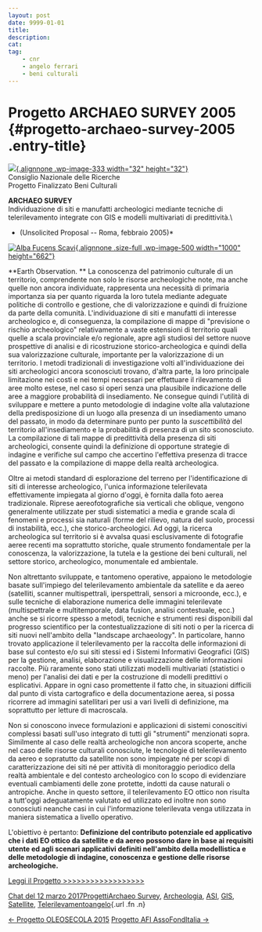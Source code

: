 ```yaml
---
layout: post
date: 9999-01-01
title:
description:
cat:
tag:
    - cnr
    - angelo ferrari
    - beni culturali
---
```

Progetto ARCHAEO SURVEY 2005 {#progetto-archaeo-survey-2005 .entry-title}
============================

[![](wp-content/uploads/2017/03/chimera-nera-150x150.png){.alignnone .wp-image-333 width="32" height="32"}](wp-content/uploads/2017/03/chimera-nera.png)\
Consiglio Nazionale delle Ricerche\
Progetto Finalizzato Beni Culturali

**ARCHAEO SURVEY**\
Individuazione di siti e manufatti archeologici mediante tecniche di telerilevamento integrate con GIS e modelli multivariati di predittività.\
* (Unsolicited Proposal -- Roma, febbraio 2005)*

[![Alba Fucens Scavi](wp-content/uploads/2017/03/Alba-Fucens-Scavi.jpg){.alignnone .size-full .wp-image-500 width="1000" height="662"}](wp-content/uploads/2017/03/Alba-Fucens-Scavi.jpg)

**Earth Observation.                                                                                                                                            ** La conoscenza del patrimonio culturale di un territorio, comprendente non solo le risorse archeologiche note, ma anche quelle non ancora individuate, rappresenta una necessità di primaria importanza sia per quanto riguarda la loro tutela mediante adeguate politiche di controllo e gestione, che di valorizzazione e quindi di fruizione da parte della comunità. L'individuazione di siti e manufatti di interesse archeologico e, di conseguenza, la compilazione di mappe di "previsione o rischio archeologico" relativamente a vaste estensioni di territorio quali quelle a scala provinciale e/o regionale, apre agli studiosi del settore nuove prospettive di analisi e di ricostruzione storico-archeologica e quindi della sua valorizzazione culturale, importante per la valorizzazione di un territorio. I metodi tradizionali di investigazione volti all'individuazione dei siti archeologici ancora sconosciuti trovano, d'altra parte, la loro principale limitazione nei costi e nei tempi necessari per effettuare il rilevamento di aree molto estese, nel caso si operi senza una plausibile indicazione delle aree a maggiore probabilità di insediamento. Ne consegue quindi l'utilità di sviluppare e mettere a punto metodologie di indagine volte alla valutazione della predisposizione di un luogo alla presenza di un insediamento umano del passato, in modo da determinare punto per punto la *suscettibilità* del territorio all'insediamento e la probabilità di presenza di un sito sconosciuto. La compilazione di tali mappe di predittività della presenza di siti archeologici, consente quindi la definizione di opportune strategie di indagine e verifiche sul campo che accertino l'effettiva presenza di tracce del passato e la compilazione di mappe della realtà archeologica.

Oltre ai metodi standard di esplorazione del terreno per l'identificazione di siti di interesse archeologico, l'unica informazione telerilevata effettivamente impiegata al giorno d'oggi, è fornita dalla foto aerea tradizionale. Riprese aereofotografiche sia verticali che oblique, vengono generalmente utilizzate per studi sistematici a media e grande scala di fenomeni e processi sia naturali (forme del rilievo, natura del suolo, processi di instabilità, ecc.), che storico-archeologici. Ad oggi, la ricerca archeologica sul territorio si è avvalsa quasi esclusivamente di fotografie aeree recenti ma soprattutto storiche, quale strumento fondamentale per la conoscenza, la valorizzazione, la tutela e la gestione dei beni culturali, nel settore storico, archeologico, monumentale ed ambientale.

Non altrettanto sviluppate, e tantomeno operative, appaiono le metodologie basate sull'impiego del telerilevamento ambientale da satellite e da aereo (satelliti, scanner multispettrali, iperspettrali, sensori a microonde, ecc.), e sulle tecniche di elaborazione numerica delle immagini telerilevate (multispettrale e multitemporale, data fusion, analisi contestuale, ecc.)  anche se si ricorre spesso a metodi, tecniche e strumenti resi disponibili dal progresso scientifico per la contestualizzazione di siti noti o per la ricerca di siti nuovi nell'ambito della "landscape archaeology". In particolare, hanno trovato applicazione il telerilevamento per la raccolta delle informazioni di base sul contesto e/o sui siti stessi ed i Sistemi Informativi Geografici (GIS) per la gestione, analisi, elaborazione e visualizzazione delle informazioni raccolte. Più raramente sono stati utilizzati modelli multivariati (statistici o meno) per l'analisi dei dati e per la costruzione di modelli predittivi o esplicativi. Appare in ogni caso promettente il fatto  che, in situazioni difficili dal punto di vista cartografico e della documentazione aerea, si possa ricorrere ad immagini satellitari per usi a vari livelli di definizione, ma soprattutto per letture di macroscala.

Non si conoscono invece formulazioni e applicazioni di sistemi conoscitivi complessi basati sull'uso integrato di tutti gli "strumenti" menzionati sopra. Similmente al caso delle realtà archeologiche non ancora scoperte, anche nel caso delle risorse culturali conosciute, le tecnologie di telerilevamento da aereo e sopratutto da satellite non sono impiegate né per scopi di caratterizzazione dei siti né per  attività di monitoraggio periodico della realtà ambientale e del contesto archeologico con lo scopo di evidenziare eventuali cambiamenti delle zone protette, indotti da cause naturali o antropiche. Anche in questo settore, il telerilevamento EO ottico non risulta a tutt'oggi adeguatamente valutato ed utilizzato ed inoltre non sono conosciuti neanche casi in cui l'informazione telerilevata venga utilizzata in maniera sistematica a livello operativo.

L'obiettivo è pertanto: **Definizione del contributo potenziale ed applicativo che i dati EO ottico da satellite e da aereo possono dare in base ai requisiti utente ed agli scenari applicativi definiti nell'ambito della modellistica e delle metodologie di indagine, conoscenza e gestione delle risorse archeologiche.**

[Leggi il Progetto \>\>\>\>\>\>\>\>\>\>\>\>\>\>\>\>\>\>](wp-content/uploads/2017/03/Progetto-Archaeo-Survey-2005.pdf)

[Chat del 12 marzo 2017](index5b8d.html?p=498 "Permalink a Progetto ARCHAEO SURVEY 2005")[Progetti](index0b40.html?cat=9)[Archaeo Survey](index85d2.html?tag=archaeo-survey), [Archeologia](index235b.html?tag=archeologia), [ASI](index39ef.html?tag=asi), [GIS](indexb152.html?tag=gis), [Satellite](indexf77f.html?tag=satellite), [Telerilevamento](index4f1a.html?tag=telerilevamento)[angelo](indexcd64.html?author=1 "Vedi tutti gli articoli di angelo"){.url .fn .n}

[← Progetto OLEOSECOLA 2015](index87e8.html?p=491) [Progetto AFI AssoFondItalia →](indexcfe8.html?p=507)

